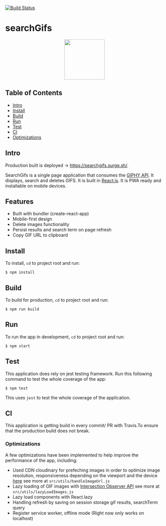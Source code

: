 [![Build Status](https://travis-ci.com/NickolasBenakis/searchGifs.svg?token=qxst7gxQLWN7UYpYnuGV&branch=master)](https://travis-ci.com/NickolasBenakis/searchGifs)

# searchGifs

<p align="center">
  <img width="128" height="128" src="https://res.cloudinary.com/nickolasben/image/upload/v1579434804/searchGifs/xarqacyozabcvgcwc7la.png">
</p>

## Table of Contents

-   [Intro](#intro)
-   [Install](#install)
-   [Build](#build)
-   [Run](#run)
-   [Test](#test)
-   [CI](#continuousIntegration)
-   [Optimizations](#Optimizations)

## Intro

Production built is deployed -> https://searchgifs.surge.sh/.

SearchGifs is a single page application that consumes the [GIPHY API](https://developers.giphy.com/).
It displays, search and deletes GIFS. It is built in [React.js](https://reactjs.org/).
It is PWA ready and installable on mobile devices.

## Features

-   Built with bundler (create-react-app)
-   Mobile-first design
-   Delete images functionality
-   Persist results and search term on page refresh
-   Copy GIF URL to clipboard

## Install

To install, `cd` to project root and run:

```
$ npm install
```

## Build

To build for production, `cd` to project root and run:

```
$ npm run build
```

## Run

To run the app in development, `cd` to project root and run:

```
$ npm start
```

## Test

This application does rely on jest testing framework. Run this following command to test the whole coverage of the app:

```
$ npm test
```

This uses `jest` to test the whole coverage of the application.

## CI

This application is getting build in every commit/ PR with Travis.To ensure that the production build does not break.

### Optimizations

A few optimizations have been implemented to help improve the performance of the app, including:

-   Used CDN cloudinary for prefeching images in order to optimize image resolution, responsiveness depending on the viewport and the device [here](https://cloudinary.com/) see more at `src/utils/handleImageUrl.js`
-   Lazy loading of GIF images with [Intersection Observer API](https://developer.mozilla.org/en-US/docs/Web/API/Intersection_Observer_API) see more at `src/utils/lazyLoadImages.js`
-   Lazy load components with React.lazy
-   Handling refresh by saving on session storage gif results, searchTerm query
-   Register service worker, offline mode (Right now only works on localhost)
